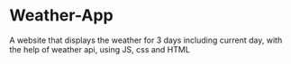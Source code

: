# Weather-App
A website that displays the weather for 3 days including current day, with the help of weather api, using JS, css and HTML
